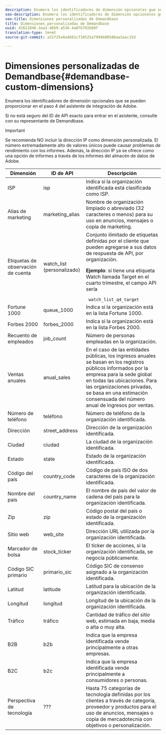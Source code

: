 ```yaml
---
description: Enumera los identificadores de dimensión opcionales que se pueden proporcionar en el paso 4 del asistente de integración de Adobe.
seo-description: Enumera los identificadores de dimensión opcionales que se pueden proporcionar en el paso 4 del asistente de integración de Adobe.
seo-title: Dimensiones personalizadas de Demandbase
title: Dimensiones personalizadas de Demandbase
uuid: d1621046-3aa2-46b9-a536-4a8fb792b69f
translation-type: tm+mt
source-git-commit: a31f25e8a4681cf34525a7994b00580aa3aac15d

---
```



# Dimensiones personalizadas de Demandbase{#demandbase-custom-dimensions}

Enumera los identificadores de dimensión opcionales que se pueden proporcionar en el paso 4 del asistente de integración de Adobe.

Si no está seguro del ID de API exacto para entrar en el asistente, consulte con su representante de Demandbase.

>[!IMPORTANT]
>
>Se recomienda NO incluir la dirección IP como dimensión personalizada. El número extremadamente alto de valores únicos puede causar problemas de rendimiento con los informes. Además, la dirección IP ya se ofrece como una opción de informes a través de los informes del almacén de datos de Adobe.

<table id="table_3B44A18BE5FE45BC83389F89B48D9B97"> 
 <thead> 
  <tr> 
   <th colname="col1" class="entry"> Dimensión </th> 
   <th colname="col2" class="entry"> ID de API </th> 
   <th colname="col3" class="entry"> Descripción </th> 
  </tr>
 </thead>
 <tbody> 
  <tr> 
   <td colname="col1"> ISP </td> 
   <td colname="col2"> isp </td> 
   <td colname="col3"> Indica si la organización identificada está clasificada como ISP. </td> 
  </tr> 
  <tr> 
   <td colname="col1"> Alias de marketing </td> 
   <td colname="col2"> marketing_alias </td> 
   <td colname="col3"> Nombre de organización limpiado o abreviado (32 caracteres o menos) para su uso en anuncios, mensajes o copia de marketing. </td> 
  </tr> 
  <tr> 
   <td colname="col1"> Etiquetas de observación de cuenta </td> 
   <td colname="col2"> watch_list (personalizado) </td> 
   <td colname="col3">Conjunto ilimitado de etiquetas definidas por el cliente que pueden agregarse a sus datos de respuesta de API, por organización. <p><b>Ejemplo</b>: si tiene una etiqueta Watch llamada Target en el cuarto trimestre, el campo API sería </p> <code> watch_list_q4_target</code> </td> 
  </tr> 
  <tr> 
   <td colname="col1"> Fortune 1000 </td> 
   <td colname="col2"> queue_1000 </td> 
   <td colname="col3"> Indica si la organización está en la lista Fortune 1000. </td> 
  </tr> 
  <tr> 
   <td colname="col1"> Forbes 2000 </td> 
   <td colname="col2"> forbes_2000 </td> 
   <td colname="col3"> Indica si la organización está en la lista Forbes 2000. </td> 
  </tr> 
  <tr> 
   <td colname="col1"> Recuento de empleados </td> 
   <td colname="col2"> job_count </td> 
   <td colname="col3"> Número de personas empleadas en la organización. </td> 
  </tr> 
  <tr> 
   <td colname="col1"> Ventas anuales </td> 
   <td colname="col2"> anual_sales </td> 
   <td colname="col3"> En el caso de las entidades públicas, los ingresos anuales se basan en los registros públicos informados por la empresa para la sede global en todas las ubicaciones. Para las organizaciones privadas, se basa en una estimación consensuada del número anual de ingresos por ventas. </td> 
  </tr> 
  <tr> 
   <td colname="col1"> Número de teléfono </td> 
   <td colname="col2"> teléfono </td> 
   <td colname="col3"> Número de teléfono de la organización identificada. </td> 
  </tr> 
  <tr> 
   <td colname="col1"> Dirección </td> 
   <td colname="col2"> street_address </td> 
   <td colname="col3"> Dirección de la organización identificada. </td> 
  </tr> 
  <tr> 
   <td colname="col1"> Ciudad </td> 
   <td colname="col2"> ciudad </td> 
   <td colname="col3"> La ciudad de la organización identificada. </td> 
  </tr> 
  <tr> 
   <td colname="col1"> Estado </td> 
   <td colname="col2"> state </td> 
   <td colname="col3"> Estado de la organización identificada. </td> 
  </tr> 
  <tr> 
   <td colname="col1"> Código del país </td> 
   <td colname="col2"> country_code </td> 
   <td colname="col3"> Código de país ISO de dos caracteres de la organización identificada. </td> 
  </tr> 
  <tr> 
   <td colname="col1"> Nombre del país </td> 
   <td colname="col2"> country_name </td> 
   <td colname="col3"> El nombre de país del valor de cadena del país para la organización identificada. </td> 
  </tr> 
  <tr> 
   <td colname="col1"> Zip </td> 
   <td colname="col2"> zip </td> 
   <td colname="col3"> Código postal del país o estado de la organización identificada. </td> 
  </tr> 
  <tr> 
   <td colname="col1"> Sitio web </td> 
   <td colname="col2"> web_site </td> 
   <td colname="col3"> Dirección URL utilizada por la organización identificada. </td> 
  </tr> 
  <tr> 
   <td colname="col1"> Marcador de bolsa </td> 
   <td colname="col2"> stock_ticker </td> 
   <td colname="col3"> El ticker de acciones, si la organización identificada, se negocia públicamente. </td> 
  </tr> 
  <tr> 
   <td colname="col1"> Código SIC primario </td> 
   <td colname="col2"> primario_sic </td> 
   <td colname="col3"> Código SIC de consenso asignado a la organización identificada. </td> 
  </tr> 
  <tr> 
   <td colname="col1"> Latitud </td> 
   <td colname="col2"> latitude </td> 
   <td colname="col3"> Latitud para la ubicación de la organización identificada. </td> 
  </tr> 
  <tr> 
   <td colname="col1"> Longitud </td> 
   <td colname="col2"> longitud </td> 
   <td colname="col3"> Longitud de la ubicación de la organización identificada. </td> 
  </tr> 
  <tr> 
   <td colname="col1"> Tráfico </td> 
   <td colname="col2"> tráfico </td> 
   <td colname="col3"> Cantidad de tráfico del sitio web, estimada en baja, media o alta o muy alta. </td> 
  </tr> 
  <tr> 
   <td colname="col1"> B2B </td> 
   <td colname="col2"> b2b </td> 
   <td colname="col3"> Indica que la empresa identificada vende principalmente a otras empresas. </td> 
  </tr> 
  <tr> 
   <td colname="col1"> B2C </td> 
   <td colname="col2"> b2c </td> 
   <td colname="col3"> Indica que la empresa identificada vende principalmente a consumidores o personas. </td> 
  </tr> 
  <tr> 
   <td colname="col1"> Perspectiva de tecnología </td> 
   <td colname="col2"> ??? </td> 
   <td colname="col3"> Hasta 75 categorías de tecnología definidas por los clientes a través de categoría, proveedor y productos para el uso de anuncios, mensajes o copia de mercadotecnia con objetivos o personalización. </td> 
  </tr> 
 </tbody> 
</table>

